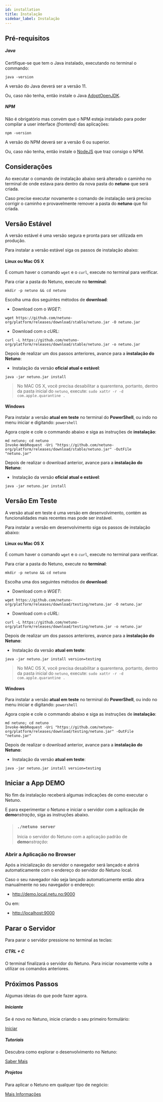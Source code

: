 ```yaml
---
id: installation
title: Instalação
sidebar_label: Instalação
---
```


## Pré-requisitos

##### Java

Certifique-se que tem o Java instalado, executando no terminal o commando:

`java -version`

A versão do Java deverá ser a versão 11.

Ou, caso não tenha, então instale o Java <a href="https://adoptopenjdk.net/" target="_blank">AdoptOpenJDK</a>.

##### NPM

Não é obrigatório mas convém que o NPM esteja instalado para poder compilar a user interface _(frontend)_ das aplicações:

`npm -version`

A versão do NPM deverá ser a versão 6 ou superior.

Ou, caso não tenha, então instale o <a href="https://nodejs.org/" target="_blank">NodeJS</a> que traz consigo o NPM.

## Considerações

Ao executar o comando de instalação abaixo será alterado o caminho no terminal de onde estava para dentro da nova pasta do **netuno** que será criada.

Caso precise executar novamente o comando de instalação será preciso corrigir o caminho e provavelmente remover a pasta do **netuno** que foi criada.

## Versão Estável

A versão estável é uma versão segura e pronta para ser utilizada em produção.

Para instalar a versão estável siga os passos de instalação abaixo:

#### Linux ou Mac OS X

É comum haver o comando `wget` e o `curl`, execute no terminal para verificar.

Para criar a pasta do Netuno, execute no **terminal**:

```plaintext
mkdir -p netuno && cd netuno
```

Escolha uma dos seguintes métodos de **download**:

* Download com o *WGET*:

```plaintext
wget https://github.com/netuno-org/platform/releases/download/stable/netuno.jar -O netuno.jar
```

* Download com o *cURL*:

```plaintext
curl -L https://github.com/netuno-org/platform/releases/download/stable/netuno.jar -o netuno.jar
```

Depois de realizar um dos passos anteriores, avance para a **instalação do Netuno**:

* Instalação da versão **oficial atual e estável**:

```plaintext
java -jar netuno.jar install
```

> No MAC OS X, você precisa desabilitar a quarentena, portanto, dentro da pasta inicial do `netuno`, execute:
> `sudo xattr -r -d com.apple.quarantine .`

#### Windows

Para instalar a versão **atual em teste** no terminal do **PowerShell**, ou indo no menu iniciar e digitando: `powershell`

Agora copie e cole o commando abaixo e siga as instruções de **instalação**:

```plaintext
md netuno; cd netuno
Invoke-WebRequest -Uri "https://github.com/netuno-org/platform/releases/download/stable/netuno.jar" -OutFile "netuno.jar"
```

Depois de realizar o download anterior, avance para a **instalação do Netuno**:

* Instalação da versão **oficial atual e estável**:

```plaintext
java -jar netuno.jar install
```

## Versão Em Teste

A versão atual em teste é uma versão em desenvolvimento, contém as funcionalidades mais recentes mas pode ser instável.

Para instalar a versão em desenvolvimento siga os passos de instalação abaixo:

#### Linux ou Mac OS X

É comum haver o comando `wget` e o `curl`, execute no terminal para verificar.

Para criar a pasta do Netuno, execute no **terminal**:

```plaintext
mkdir -p netuno && cd netuno
```

Escolha uma dos seguintes métodos de **download**:

* Download com o *WGET*:

```plaintext
wget https://github.com/netuno-org/platform/releases/download/testing/netuno.jar -O netuno.jar
```

* Download com o *cURL*:

```plaintext
curl -L https://github.com/netuno-org/platform/releases/download/testing/netuno.jar -o netuno.jar
```

Depois de realizar um dos passos anteriores, avance para a **instalação do Netuno**:

* Instalação da versão **atual em teste**:

```plaintext
java -jar netuno.jar install version=testing
```

> No MAC OS X, você precisa desabilitar a quarentena, portanto, dentro da pasta inicial do `netuno`, execute:
> `sudo xattr -r -d com.apple.quarantine .`

#### Windows

Para instalar a versão **atual em teste** no terminal do **PowerShell**, ou indo no menu iniciar e digitando: `powershell`

Agora copie e cole o commando abaixo e siga as instruções de **instalação**:

```plaintext
md netuno; cd netuno
Invoke-WebRequest -Uri "https://github.com/netuno-org/platform/releases/download/testing/netuno.jar" -OutFile "netuno.jar"
```

Depois de realizar o download anterior, avance para a **instalação do Netuno**:

* Instalação da versão **atual em teste**:

```plaintext
java -jar netuno.jar install version=testing
```

## Iniciar a App DEMO

No fim da instalação receberá algumas indicações de como executar o Netuno.

E para experimentar o Netuno e iniciar o servidor com a aplicação de **demo**_nstração_, siga as instruções abaixo.


> ### `./netuno server`
>
> Inicia o servidor do Netuno com a aplicação padrão de **demo**_nstração_:

### Abrir a Aplicação no Browser

Após a inicialização do servidor o navegador será lançado e abrirá automaticamente com o endereço do servidor do Netuno local.

Caso o seu navegador não seja lançado automaticamente então abra manualmente no seu navegador o endereço:

* <a href="http://demo.local.netu.no:9000" target="_blank">http://demo.local.netu.no:9000</a>

Ou em:

* <a href="http://localhost:9000" target="_blank">http://localhost:9000</a>

## Parar o Servidor

Para parar o servidor pressione no terminal as teclas:

##### CTRL + C

O terminal finalizará o servidor do Netuno. Para iniciar novamente volte a utilizar os comandos anteriores.

## Próximos Passos

Algumas ideias do que pode fazer agora.

##### Iniciante

Se é novo no Netuno, inicie criando o seu primeiro formulário:

<a class="button" href="/docs/pt-PT/academy/start/demonstration/form/">Iniciar</a>

##### Tutoriais

Descubra como explorar o desenvolvimento no Netuno:

<a class="button" href="/docs/pt-PT/library/tutorials/">Saber Mais</a>

##### Projetos

Para aplicar o Netuno em qualquer tipo de negócio: 

<a class="button" href="/docs/pt-PT/academy/strategy/">Mais Informações</a>
